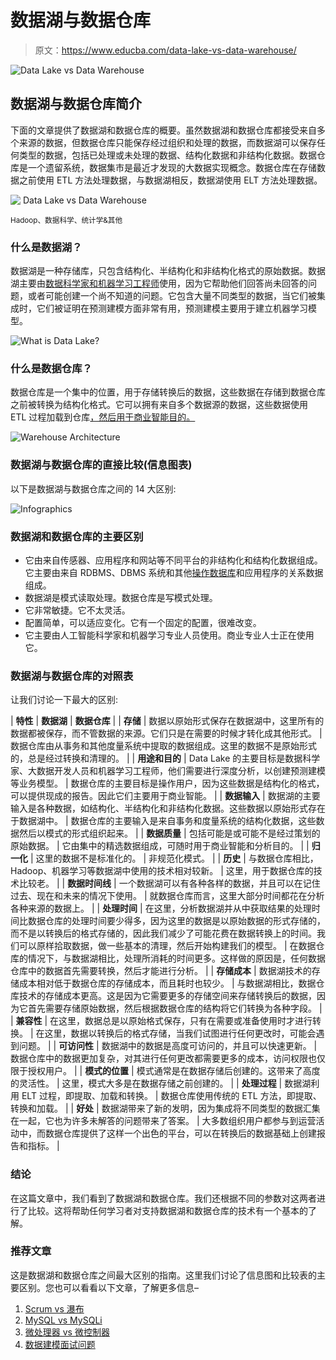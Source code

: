 # 数据湖与数据仓库

> 原文：<https://www.educba.com/data-lake-vs-data-warehouse/>

![Data Lake vs Data Warehouse](img/a01a8c63c40b290c308f1ba871fd0aaf.png)



## 数据湖与数据仓库简介

下面的文章提供了数据湖和数据仓库的概要。虽然数据湖和数据仓库都接受来自多个来源的数据，但数据仓库只能保存经过组织和处理的数据，而数据湖可以保存任何类型的数据，包括已处理或未处理的数据、结构化数据和非结构化数据。数据仓库是一个遗留系统，数据集市是最近才发现的大数据实现概念。数据仓库在存储数据之前使用 ETL 方法处理数据，与数据湖相反，数据湖使用 ELT 方法处理数据。

![ Data Lake vs Data Warehouse](img/122aaa3b6db4a36578608de71bbf7e18.png)



<small>Hadoop、数据科学、统计学&其他</small>

### 什么是数据湖？

数据湖是一种存储库，只包含结构化、半结构化和非结构化格式的原始数据。数据湖主要由[数据科学家和机器学习工程师](https://www.educba.com/data-scientist-vs-machine-learning/)使用，因为它帮助他们回答尚未回答的问题，或者可能创建一个尚不知道的问题。它包含大量不同类型的数据，当它们被集成时，它们被证明在预测建模方面非常有用，预测建模主要用于建立机器学习模型。

![What is Data Lake?](img/7b06cdc7e507239f0b1fd56c7ab7b9bb.png)



### 什么是数据仓库？

数据仓库是一个集中的位置，用于存储转换后的数据，这些数据在存储到数据仓库之前被转换为结构化格式。它可以拥有来自多个数据源的数据，这些数据使用 ETL 过程加载到仓库[，然后用于商业智能目的。](https://www.educba.com/what-is-etl/)

![ Warehouse Architecture](img/5197d47868878c1a2ca7d6c2d524cf92.png)



### 数据湖与数据仓库的直接比较(信息图表)

以下是数据湖与数据仓库之间的 14 大区别:

![Infographics](img/70fe63ca169ca5b4923b2ff07432dc5b.png)



### 数据湖和数据仓库的主要区别

*   它由来自传感器、应用程序和网站等不同平台的非结构化和结构化数据组成。它主要由来自 RDBMS、DBMS 系统和其他[操作数据库](https://www.educba.com/operational-database/)和应用程序的关系数据组成。
*   数据湖是模式读取处理。数据仓库是写模式处理。
*   它非常敏捷。它不太灵活。
*   配置简单，可以适应变化。它有一个固定的配置，很难改变。
*   它主要由人工智能科学家和机器学习专业人员使用。商业专业人士正在使用它。

### 数据湖与数据仓库的对照表

让我们讨论一下最大的区别:

| **特性** | **数据湖** | **数据仓库** |
| **存储** | 数据以原始形式保存在数据湖中，这里所有的数据都被保存，而不管数据的来源。它们只是在需要的时候才转化成其他形式。 | 数据仓库由从事务和其他度量系统中提取的数据组成。这里的数据不是原始形式的，总是经过转换和清理的。 |
| **用途和目的** | Data Lake 的主要目标是数据科学家、大数据开发人员和机器学习工程师，他们需要进行深度分析，以创建预测建模等业务模型。 | 数据仓库的主要目标是操作用户，因为这些数据是结构化的格式，可以提供现成的报告。因此它们主要用于商业智能。 |
| **数据输入** | 数据湖的主要输入是各种数据，如结构化、半结构化和非结构化数据。这些数据以原始形式存在于数据湖中。 | 数据仓库的主要输入是来自事务和度量系统的结构化数据，这些数据然后以模式的形式组织起来。 |
| **数据质量** | 包括可能是或可能不是经过策划的原始数据。 | 它由集中的精选数据组成，可随时用于商业智能和分析目的。 |
| **归一化** | 这里的数据不是标准化的。 | 非规范化模式。 |
| **历史** | 与数据仓库相比，Hadoop、机器学习等数据湖中使用的技术相对较新。 | 这里，用于数据仓库的技术比较老。 |
| **数据时间线** | 一个数据湖可以有各种各样的数据，并且可以在记住过去、现在和未来的情况下使用。 | 就数据仓库而言，这里大部分时间都花在分析各种来源的数据上。 |
| **处理时间** | 在这里，分析数据湖并从中获取结果的处理时间比数据仓库的处理时间要少得多，因为这里的数据是以原始数据的形式存储的，而不是以转换后的格式存储的，因此我们减少了可能花费在数据转换上的时间。我们可以原样拾取数据，做一些基本的清理，然后开始构建我们的模型。 | 在数据仓库的情况下，与数据湖相比，处理所消耗的时间更多。这样做的原因是，任何数据仓库中的数据首先需要转换，然后才能进行分析。 |
| **存储成本** | 数据湖技术的存储成本相对低于数据仓库的存储成本，而且耗时也较少。 | 与数据湖相比，数据仓库技术的存储成本更高。这是因为它需要更多的存储空间来存储转换后的数据，因为它首先需要存储原始数据，然后根据数据仓库的结构将它们转换为各种字段。 |
| **兼容性** | 在这里，数据总是以原始格式保存，只有在需要或准备使用时才进行转换。 | 在这里，数据以转换后的格式存储，当我们试图进行任何更改时，可能会遇到问题。 |
| **可访问性** | 数据湖中的数据是高度可访问的，并且可以快速更新。 | 数据仓库中的数据更加复杂，对其进行任何更改都需要更多的成本，访问权限也仅限于授权用户。 |
| **模式的位置** | 模式通常是在数据存储后创建的。这带来了高度的灵活性。 | 这里，模式大多是在数据存储之前创建的。 |
| **处理过程** | 数据湖利用 ELT 过程，即提取、加载和转换。 | 数据仓库使用传统的 ETL 方法，即提取、转换和加载。 |
| **好处** | 数据湖带来了新的发明，因为集成将不同类型的数据汇集在一起，它也为许多未解答的问题带来了答案。 | 大多数组织用户都参与到运营活动中，而数据仓库提供了这样一个出色的平台，可以在转换后的数据基础上创建报告和指标。 |

### 结论

在这篇文章中，我们看到了数据湖和数据仓库。我们还根据不同的参数对这两者进行了比较。这将帮助任何学习者对支持数据湖和数据仓库的技术有一个基本的了解。

### 推荐文章

这是数据湖和数据仓库之间最大区别的指南。这里我们讨论了信息图和比较表的主要区别。您也可以看看以下文章，了解更多信息–

1.  [Scrum vs 瀑布](https://www.educba.com/scrum-vs-waterfall/)
2.  [MySQL vs MySQLi](https://www.educba.com/mysql-vs-mysqli/)
3.  [微处理器 vs 微控制器](https://www.educba.com/microprocessor-vs-microcontroller/)
4.  [数据建模面试问题](https://www.educba.com/data-modeling-interview-questions/)






